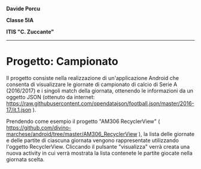 **Davide Porcu** 

**Classe 5IA**

**ITIS "C. Zuccante"**

---
# Progetto: Campionato
Il progetto consiste nella realizzazione di un'applicazione Android che consenta di visualizzare le giornate di campionato di calcio di Serie A (2016/2017) e i singoli match della giornata, ottenendo le informazioni da un oggetto JSON (ottenuto da internet: https://raw.githubusercontent.com/opendatajson/football.json/master/2016-17/it.1.json ).

Prendendo come esempio il progetto "AM306 RecyclerView" ( https://github.com/divino-marchese/android/tree/master/AM306_RecyclerView ), la lista delle giornate e delle partite di ciascuna giornata vengono rappresentate utilizzando l'oggetto RecyclerView. Cliccando il pulsante "visualizza" verrà creata una nuova activity in cui verrà mostrata la lista contenete le partite giocate nella giornata scelta.
